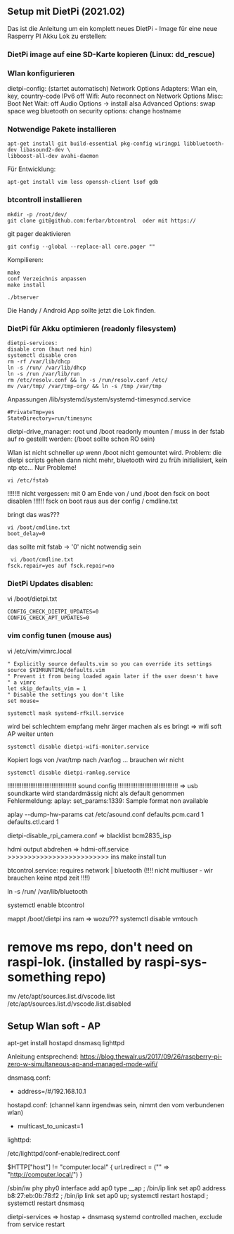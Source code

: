 ## Setup mit DietPi (2021.02)

Das ist die Anleitung um ein komplett neues DietPi - Image für eine neue Rasperry PI Akku Lok zu erstellen:

### DietPi image auf eine SD-Karte kopieren (Linux: dd_rescue)

### Wlan konfigurieren
dietpi-config: (startet automatisch)
Network Options Adapters:
	Wlan ein, key, country-code
	IPv6 off
    Wifi: Auto reconnect on
Network Options Misc: Boot Net Wait: off
Audio Options -> install alsa
Advanced Options:
	swap space weg
	bluetooth on
security options:
	change hostname

### Notwendige Pakete installieren

```
apt-get install git build-essential pkg-config wiringpi libbluetooth-dev libasound2-dev \
libboost-all-dev avahi-daemon
```

Für Entwicklung:
```
apt-get install vim less openssh-client lsof gdb
```

### btcontroll installieren
```
mkdir -p /root/dev/
git clone git@github.com:ferbar/btcontrol  oder mit https://
```

git pager deaktivieren
```
git config --global --replace-all core.pager ""
```

Kompilieren:
```
make
conf Verzeichnis anpassen
make install

./btserver
```

Die Handy / Android App sollte jetzt die Lok finden.

### DietPi für Akku optimieren (readonly filesystem)

```
dietpi-services:
disable cron (haut ned hin)
systemctl disable cron
rm -rf /var/lib/dhcp
ln -s /run/ /var/lib/dhcp
ln -s /run /var/lib/run
rm /etc/resolv.conf && ln -s /run/resolv.conf /etc/
mv /var/tmp/ /var/tmp-org/ && ln -s /tmp /var/tmp
```

Anpassungen /lib/systemd/system/systemd-timesyncd.service
```
#PrivateTmp=yes
StateDirectory=run/timesync
```

dietpi-drive_manager:
root und /boot readonly mounten
/ muss in der fstab auf ro gestellt werden: (/boot sollte schon RO sein)

Wlan ist nicht schneller _up_ wenn /boot nicht gemountet wird. Problem: die dietpi scripts gehen dann nicht mehr,
bluetooth wird zu früh initialisiert, kein ntp etc... Nur Probleme!
```
vi /etc/fstab
```

!!!!!!! nicht vergessen: mit 0 am Ende von / und /boot den fsck on boot disablen !!!!!!
fsck on boot raus aus der config / cmdline.txt

bringt das was??? 

```
vi /boot/cmdline.txt
boot_delay=0

```

das sollte mit fstab -> '0' nicht notwendig sein
```
 vi /boot/cmdline.txt
fsck.repair=yes auf fsck.repair=no
```


### DietPi Updates disablen:

vi /boot/dietpi.txt
```
CONFIG_CHECK_DIETPI_UPDATES=0
CONFIG_CHECK_APT_UPDATES=0
```

### vim config tunen (mouse aus)
vi /etc/vim/vimrc.local
```
" Explicitly source defaults.vim so you can override its settings
source $VIMRUNTIME/defaults.vim
" Prevent it from being loaded again later if the user doesn't have
" a vimrc
let skip_defaults_vim = 1
" Disable the settings you don't like
set mouse=
```


```
systemctl mask systemd-rfkill.service
```

wird bei schlechtem empfang mehr ärger machen als es bringt => wifi soft AP weiter unten
```
systemctl disable dietpi-wifi-monitor.service
```

Kopiert logs von /var/tmp nach /var/log ... brauchen wir nicht
```
systemctl disable dietpi-ramlog.service
```


!!!!!!!!!!!!!!!!!!!!!!!!!!!!!!!!!!!!!!! sound config !!!!!!!!!!!!!!!!!!!!!!!!!!!!!!!!!!
=> usb soundkarte wird standardmässig nicht als default genommen
Fehlermeldung:
aplay: set_params:1339: Sample format non available

aplay --dump-hw-params <wavfile>
cat /etc/asound.conf 
defaults.pcm.card 1
defaults.ctl.card 1


dietpi-disable_rpi_camera.conf   => blacklist bcm2835_isp

hdmi output abdrehen => hdmi-off.service >>>>>>>>>>>>>>>>>>>>>>>>> ins make install tun


btcontrol.service:
requires network | bluetooth (!!!! nicht multiuser - wir brauchen keine ntpd zeit !!!!)

ln -s /run/ /var/lib/bluetooth

systemctl enable btcontrol

mappt /boot/dietpi ins ram => wozu???
systemctl disable vmtouch


# remove ms repo, don't need on raspi-lok. (installed by raspi-sys-something repo)
mv /etc/apt/sources.list.d/vscode.list /etc/apt/sources.list.d/vscode.list.disabled

## Setup Wlan soft - AP
apt-get install hostapd dnsmasq lighttpd

Anleitung entsprechend:
https://blog.thewalr.us/2017/09/26/raspberry-pi-zero-w-simultaneous-ap-and-managed-mode-wifi/

dnsmasq.conf:
+ address=/#/192.168.10.1


hostapd.conf: (channel kann irgendwas sein, nimmt den vom verbundenen wlan)
+ multicast_to_unicast=1



lighttpd:

/etc/lighttpd/conf-enable/redirect.conf

   $HTTP["host"] != "computer.local" {
        url.redirect = ("" => "http://computer.local/")
    }

/sbin/iw phy phy0 interface add ap0 type __ap ; /bin/ip link set ap0 address b8:27:eb:0b:78:f2 ; 
/bin/ip link set ap0 up; systemctl restart hostapd ; systemctl restart dnsmasq

dietpi-services
=> hostap + dnsmasq systemd controlled machen, exclude from service restart


